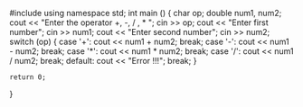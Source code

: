
#include <iostream>
  using namespace std;
  int main ()
  {
  char op;
    double num1, num2;
    cout << "Enter the operator +, -, / , * ";
    cin >> op;
    cout << "Enter first number";
    cin >> num1;
    cout << "Enter second number";
    cin >> num2;
    switch (op) {
    case '+':
        cout << num1 + num2;
        break;
    case '-':
        cout << num1 - num2;
        break;
    case '*':
        cout << num1 * num2;
        break;
    case '/':
        cout << num1 / num2;
        break;
    default:
        cout << "Error !!!";
        break;
    }
    

    return 0;
}
